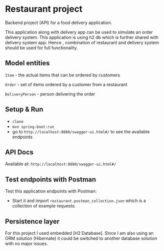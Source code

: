 # Restaurant project

Backend project (API) for a food delivery application.

This application along with delivery app can be used to simulate an order delivery system.
This application is using h2 db which is further shared with delivery system app.
Hence , combination of restaurant and delivery system should be used for full functionality.
## Model entities


`Item` - the actual items that can be ordered by customers

`Order` - set of items ordered by a customer from a restaurant

`DeliveryPerson` - person delivering the order

## Setup & Run

- `clone`
- `mvn spring-boot:run`
- go to `http://localhost:8080/swagger-ui.html#/` to see the available endpoints

## API Docs

Available at: `http://localhost:8080/swagger-ui.html#/`

## Test endpoints with Postman

Test this application endpoints with Postman:

- Start it and import `restaurant.postman_collection.json` which is a collection of example requests.

## Persistence layer

For this project I used embedded [H2 Database]. Since I am also using an ORM solution (Hibernate) it could be switched to another database solution with no major issues.


